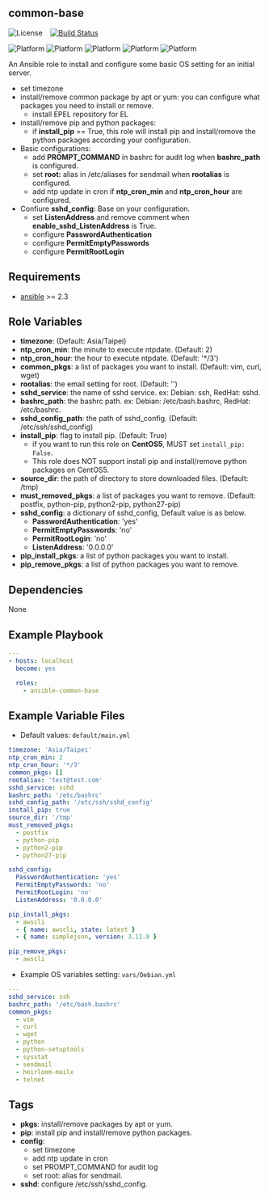 common-base
-----------

![License](https://img.shields.io/badge/license-MIT-blue.svg?style=flat)&nbsp;&nbsp;&nbsp;&nbsp;[![Build Status](https://travis-ci.org/lindahu1/ansible-common-base.svg?branch=master)](https://travis-ci.org/lindahu1/ansible-common-base#)

![Platform](http://img.shields.io/badge/platform-centos-932279.svg?style=flat) ![Platform](http://img.shields.io/badge/platform-redhat-cc0000.svg?style=flat) ![Platform](http://img.shields.io/badge/platform-ubuntu-dd4814.svg?style=flat) ![Platform](http://img.shields.io/badge/platform-Amazon-3c6eb4.svg?style=flat) ![Platform](http://img.shields.io/badge/platform-opensuse-73ba25.svg?style=flat)

An Ansible role to install and configure some basic OS setting for an initial server.
- set timezone
- install/remove common package by apt or yum: you can configure what packages you need to install or remove.
  - install EPEL repository for EL
- install/remove pip and python packages:
  - if **install_pip** == True, this role will install pip and install/remove the python packages according your configuration.
- Basic configurations:
  - add **PROMPT_COMMAND** in bashrc for audit log when **bashrc_path** is configured.
  - set **root:** alias in /etc/aliases for sendmail when **rootalias** is configured.
  - add ntp update in cron if **ntp_cron_min** and **ntp_cron_hour** are configured.
- Confiure **sshd_config**: Base on your configuration.
  - set **ListenAddress** and remove comment when **enable_sshd_ListenAddress** is True.
  - configure **PasswordAuthentication**
  - configure **PermitEmptyPasswords**
  - configure **PermitRootLogin**


Requirements
------------

- [ansible](https://ansible.com) >= 2.3


Role Variables
--------------

- **timezone**: (Default: Asia/Taipei)
- **ntp_cron_min**: the minute to execute ntpdate. (Default: 2)
- **ntp_cron_hour**: the hour to execute ntpdate. (Default: '*/3')
- **common_pkgs**: a list of packages you want to install. (Default: vim, curl, wget)
- **rootalias**: the email setting for root. (Default: '')
- **sshd_service**: the name of sshd service. ex: Debian: ssh, RedHat: sshd.
- **bashrc_path**: the bashrc path. ex: Debian: /etc/bash.bashrc, RedHat: /etc/bashrc.
- **sshd_config_path**: the path of sshd_config. (Default: /etc/ssh/sshd_config)
- **install_pip**: flag to install pip. (Default: True)
  - if you want to run this role on **CentOS5**, MUST set `install_pip: False`.
  - This role does NOT support install pip and install/remove python packages on CentOS5.
- **source_dir**: the path of directory to store downloaded files. (Default: /tmp)
- **must_removed_pkgs**: a list of packages you want to remove. (Default: postfix, python-pip, python2-pip, python27-pip)
- **sshd_config**: a dictionary of sshd_config, Default value is as below.
  - **PasswordAuthentication**: 'yes'
  - **PermitEmptyPasswords**: 'no'
  - **PermitRootLogin**: 'no'
  - **ListenAddress**: '0.0.0.0'
- **pip_install_pkgs**: a list of python packages you want to install.
- **pip_remove_pkgs**: a list of python packages you want to remove.


Dependencies
------------

None


Example Playbook
----------------
```yaml
---
- hosts: localhost
  become: yes

  roles:
    - ansible-common-base
```


Example Variable Files
----------------------

* Default values: `default/main.yml`
```yaml
timezone: 'Asia/Taipei'
ntp_cron_min: 2
ntp_cron_hour: '*/3'
common_pkgs: []
rootalias: 'test@test.com'
sshd_service: sshd
bashrc_path: '/etc/bashrc'
sshd_config_path: '/etc/ssh/sshd_config'
install_pip: true
source_dir: '/tmp'
must_removed_pkgs:
  - postfix
  - python-pip
  - python2-pip
  - python27-pip

sshd_config:
  PasswordAuthentication: 'yes'
  PermitEmptyPasswords: 'no'
  PermitRootLogin: 'no'
  ListenAddress: '0.0.0.0'

pip_install_pkgs:
  - awscli
  - { name: awscli, state: latest }
  - { name: simplejson, version: 3.11.0 }

pip_remove_pkgs:
  - awscli
```

* Example OS variables setting: `vars/Debian.yml`
```yaml
---
sshd_service: ssh
bashrc_path: '/etc/bash.bashrc'
common_pkgs:
  - vim
  - curl
  - wget
  - python
  - python-setuptools
  - sysstat
  - sendmail
  - heirloom-mailx
  - telnet
```

Tags
----

- **pkgs**: install/remove packages by apt or yum.
- **pip**: install pip and install/remove python packages.
- **config**: 
  - set timezone
  - add ntp update in cron
  - set PROMPT_COMMAND for audit log
  - set root: alias for sendmail.
- **sshd**: configure /etc/ssh/sshd_config.


